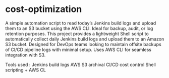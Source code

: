 # cost-optimization
A simple automation script to read today’s Jenkins build logs and upload them to an S3 bucket using the AWS CLI. Ideal for backup, audit, or log retention purposes.
This project provides a lightweight Shell script to automatically collect daily Jenkins build logs and upload them to an Amazon S3 bucket. Designed for DevOps teams looking to maintain offsite backups of CI/CD pipeline logs with minimal setup. Uses AWS CLI for seamless integration with S3.

Tools used :
Jenkins build logs
AWS S3 archival
CI/CD cost control
Shell scripting + AWS CL
